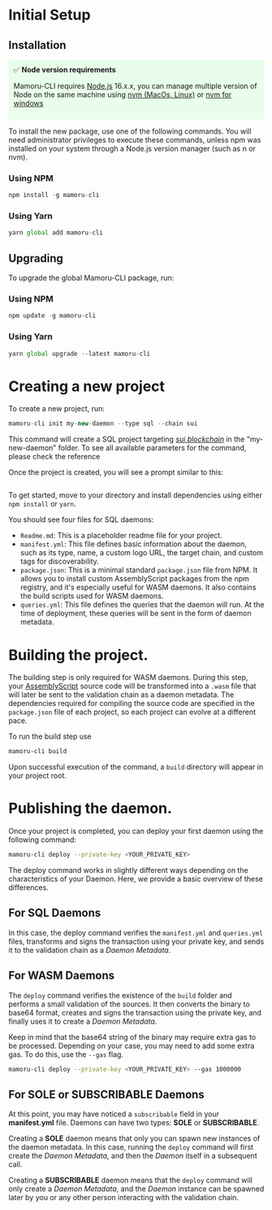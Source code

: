 # Initial Setup

## Installation

<aside style="background-color: #e8feea; padding:10px">
✅  <b>Node version requirements</b>

Mamoru-CLI requires [Node.js](https://nodejs.org/en/) 16.x.x, you can manage multiple version of Node on the same machine using [nvm (MacOs, Linux)](https://github.com/nvm-sh/nvm) or [nvm for windows](https://github.com/coreybutler/nvm-windows)

</aside>

To install the new package, use one of the following commands. You will need administrator privileges to execute these commands, unless npm was installed on your system through a Node.js version manager (such as n or nvm).

### Using NPM

```jsx
npm install -g mamoru-cli
```

### Using Yarn

```jsx
yarn global add mamoru-cli
```

## Upgrading

To upgrade the global Mamoru-CLI package, run:

### Using NPM

```jsx
npm update -g mamoru-cli
```

### Using Yarn

```jsx
yarn global upgrade --latest mamoru-cli
```

# Creating a new project

To create a new project, run:

```jsx
mamoru-cli init my-new-daemon --type sql --chain sui
```

This command will create a SQL project targeting *[sui blockchain](https://sui.io/)* in the "my-new-daemon" folder. To see all available parameters for the command, please check the reference

Once the project is created, you will see a prompt similar to this:

```bash

```

To get started, move to your directory and install dependencies using either `npm install` or `yarn`.

You should see four files for SQL daemons:

- `Readme.md`: This is a placeholder readme file for your project.
- `manifest.yml`: This file defines basic information about the daemon, such as its type, name, a custom logo URL, the target chain, and custom tags for discoverability.
- `package.json`: This is a minimal standard `package.json` file from NPM. It allows you to install custom AssemblyScript packages from the npm registry, and it's especially useful for WASM daemons. It also contains the build scripts used for WASM daemons.
- `queries.yml`: This file defines the queries that the daemon will run. At the time of deployment, these queries will be sent in the form of daemon metadata.

# Building the project.

The building step is only required for WASM daemons. During this step, your [AssemblyScript](https://www.assemblyscript.org/) source code will be transformed into a `.wasm` file that will later be sent to the validation chain as a daemon metadata. The dependencies required for compiling the source code are specified in the `package.json` file of each project, so each project can evolve at a different pace.

To run the build step use

```bash
mamoru-cli build
```

Upon successful execution of the command, a `build` directory will appear in your project root.

# Publishing the daemon.

Once your project is completed, you can deploy your first daemon using the following command:

```bash
mamoru-cli deploy --private-key <YOUR_PRIVATE_KEY>
```

The deploy command works in slightly different ways depending on the characteristics of your Daemon. Here, we provide a basic overview of these differences.

## For SQL Daemons

In this case, the deploy command verifies the `manifest.yml` and `queries.yml` files, transforms and signs the transaction using your private key, and sends it to the validation chain as a *Daemon Metadata*.

## For WASM Daemons

The `deploy` command verifies the existence of the `build` folder and performs a small validation of the sources. It then converts the binary to base64 format, creates and signs the transaction using the private key, and finally uses it to create a *Daemon Metadata*.

Keep in mind that the base64 string of the binary may require extra gas to be processed. Depending on your case, you may need to add some extra gas. To do this, use the `--gas` flag.

```bash
mamoru-cli deploy --private-key <YOUR_PRIVATE_KEY> --gas 1000000
```

## For SOLE or SUBSCRIBABLE Daemons

At this point, you may have noticed a `subscribable` field in your **manifest.yml** file. Daemons can have two types: **SOLE** or **SUBSCRIBABLE**.

Creating a **SOLE** daemon means that only you can spawn new instances of the daemon metadata. In this case, running the `deploy` command will first create the *Daemon Metadata*, and then the *Daemon* itself in a subsequent call.

Creating a **SUBSCRIBABLE** daemon means that the `deploy` command will only create a *Daemon Metadata*, and the *Daemon* instance can be spawned later by you or any other person interacting with the validation chain.